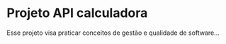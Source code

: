 # Projeto API calculadora

Esse projeto visa praticar conceitos de gestão e qualidade de software...
